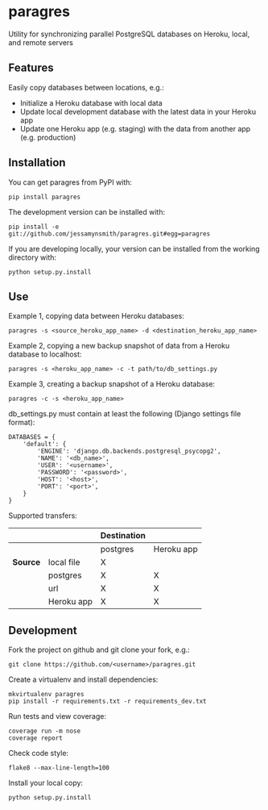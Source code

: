 paragres
========

Utility for synchronizing parallel PostgreSQL databases on Heroku, local, and remote servers

Features
--------

Easily copy databases between locations, e.g.:
* Initialize a Heroku database with local data
* Update local development database with the latest data in your Heroku app
* Update one Heroku app (e.g. staging) with the data from another app (e.g. production)


Installation
------------

You can get paragres from PyPI with:

    pip install paragres

The development version can be installed with:

    pip install -e git://github.com/jessamynsmith/paragres.git#egg=paragres

If you are developing locally, your version can be installed from the working directory with:

    python setup.py.install


Use
---

Example 1, copying data between Heroku databases:

    paragres -s <source_heroku_app_name> -d <destination_heroku_app_name>

Example 2, copying a new backup snapshot of data from a Heroku database to localhost:

    paragres -s <heroku_app_name> -c -t path/to/db_settings.py
    
Example 3, creating a backup snapshot of a Heroku database:

    paragres -c -s <heroku_app_name>
    
db_settings.py must contain at least the following (Django settings file format):

    DATABASES = {
        'default': {
            'ENGINE': 'django.db.backends.postgresql_psycopg2',
            'NAME': '<db_name>',
            'USER': '<username>',
            'PASSWORD': '<password>',
            'HOST': '<host>',
            'PORT': '<port>',
        }
    }

Supported transfers:

|  |  | Destination |  |
| --- | --- | --- | --- |
|  |  | postgres | Heroku app |
| **Source** | local file | X |  |
|  | postgres | X | X |
|  | url | X | X |
|  | Heroku app | X | X |


Development
-----------

Fork the project on github and git clone your fork, e.g.:

    git clone https://github.com/<username>/paragres.git

Create a virtualenv and install dependencies:

    mkvirtualenv paragres
    pip install -r requirements.txt -r requirements_dev.txt

Run tests and view coverage:

    coverage run -m nose
    coverage report

Check code style:

    flake8 --max-line-length=100    

Install your local copy:

    python setup.py.install
